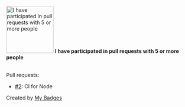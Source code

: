 <img src="https://my-badges.github.io/my-badges/pr-collaboration-5.png" alt="I have participated in pull requests with 5 or more people" title="I have participated in pull requests with 5 or more people" width="128">
<strong>I have participated in pull requests with 5 or more people</strong>
<br><br>

Pull requests:

- <a href="https://github.com/nlsschim/github-actions-for-ci/pull/2">#2</a>: CI for Node


Created by <a href="https://github.com/my-badges/my-badges">My Badges</a>